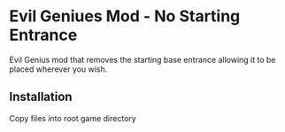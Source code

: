 # Evil Geniues Mod - No Starting Entrance

Evil Genius mod that removes the starting base entrance allowing it to be placed wherever you wish.

## Installation

Copy files into root game directory